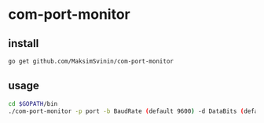 # com-port-monitor

## install

```bash
go get github.com/MaksimSvinin/com-port-monitor
```

## usage

```bash
cd $GOPATH/bin
./com-port-monitor -p port -b BaudRate (default 9600) -d DataBits (default 8) -s StopBits (default 1)
```
